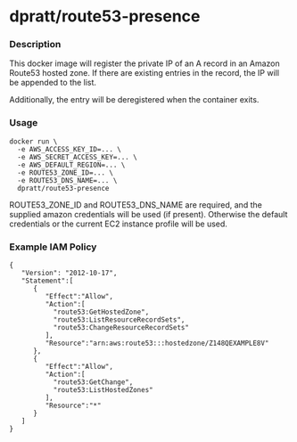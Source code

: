 # dpratt/route53-presence


### Description

This docker image will register the private IP of an A record in an Amazon Route53 hosted zone. If there are existing entries
in the record, the IP will be appended to the list.

Additionally, the entry will be deregistered when the container exits.

### Usage

```
docker run \
  -e AWS_ACCESS_KEY_ID=... \
  -e AWS_SECRET_ACCESS_KEY=... \
  -e AWS_DEFAULT_REGION=... \
  -e ROUTE53_ZONE_ID=... \
  -e ROUTE53_DNS_NAME=... \
  dpratt/route53-presence
```

ROUTE53_ZONE_ID and ROUTE53_DNS_NAME are required, and the supplied amazon credentials will be used (if present). Otherwise the default credentials or the current
EC2 instance profile will be used.

### Example IAM Policy

```
{
   "Version": "2012-10-17",
   "Statement":[
      {
         "Effect":"Allow",
         "Action":[
           "route53:GetHostedZone", 
           "route53:ListResourceRecordSets",
           "route53:ChangeResourceRecordSets"
         ],
         "Resource":"arn:aws:route53:::hostedzone/Z148QEXAMPLE8V"
      },
      {
         "Effect":"Allow",
         "Action":[
           "route53:GetChange",
           "route53:ListHostedZones"
         ],
         "Resource":"*"
      }
   ]
}
```

